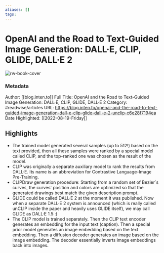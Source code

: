 ```yaml
---
aliases: []
tags:
---
```

# OpenAI and the Road to Text-Guided Image Generation: DALL·E, CLIP, GLIDE, DALL·E 2

![rw-book-cover](https://readwise-assets.s3.amazonaws.com/static/images/article1.be68295a7e40.png)
### Metadata
Author: [[blog.inten.to]]
Full Title: OpenAI and the Road to Text-Guided Image Generation: DALL·E, CLIP, GLIDE, DALL·E 2
Category: #readwise/articles
URL: https://blog.inten.to/openai-and-the-road-to-text-guided-image-generation-dall-e-clip-glide-dall-e-2-unclip-c6e28f7194ea
Date Highlighted: [[2022-08-19-Friday]]

## Highlights
- The trained model generated several samples (up to 512!) based on the text provided, then all these samples were ranked by a special model called CLIP, and the top-ranked one was chosen as the result of the model.
- CLIP was originally a separate auxiliary model to rank the results from DALL·E. Its name is an abbreviation for Contrastive Language-Image Pre-Training.
- CLIPDraw generation procedure: Starting from a random set of Bezier´s curves, the curves' position and colors are optimized so that the generated drawings best match the given description prompt.
- GLIDE could be called DALL·E 2 at the moment it was published. Now when a separate DALL·E 2 system is announced (which is really called unCLIP inside the paper and heavily uses GLIDE itself), we may call GLIDE as DALL·E 1.5 :)
- The CLIP model is trained separately. Then the CLIP text encoder generates an embedding for the input text (caption). Then a special prior model generates an image embedding based on the text embedding. Then a diffusion decoder generates an image based on the image embedding. The decoder essentially inverts image embeddings back into images.
